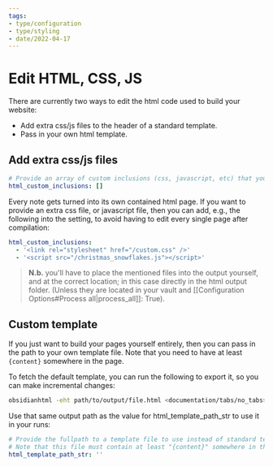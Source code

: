 ```yaml
---
tags:
- type/configuration
- type/styling
- date/2022-04-17
---
```


# Edit HTML, CSS, JS
There are currently two ways to edit the html code used to build your website:

- Add extra css/js files to the header of a standard template.
- Pass in your own html template.

## Add extra css/js files
``` yaml
# Provide an array of custom inclusions (css, javascript, etc) that you would like to be included in the resultant html
html_custom_inclusions: []
```

Every note gets turned into its own contained html page. If you want to provide an extra css file, or javascript file, then you can add, e.g., the following into the setting, to avoid having to edit every single page after compilation:

``` yaml
html_custom_inclusions:
  - '<link rel="stylesheet" href="/custom.css" />'
  - '<script src="/christmas_snowflakes.js"></script>'
```

> **N.b.** you'll have to place the mentioned files into the output yourself, and at the correct location; in this case directly in the html output folder. (Unless they are located in your vault and [[Configuration Options#Process all|process_all]]: True).

## Custom template
If you just want to build your pages yourself entirely, then you can pass in the path to your own template file. Note that you need to have at least `{content}` somewhere in the page. 

To fetch the default template, you can run the following to export it, so you can make incremental changes:

``` bash
obsidianhtml -eht path/to/output/file.html <documentation/tabs/no_tabs>
```

Use that same output path as the value for html_template_path_str to use it in your runs:

``` yaml
# Provide the fullpath to a template file to use instead of standard template. 
# Note that this file must contain at least "{content}" somewhere in the page.
html_template_path_str: ''
```
